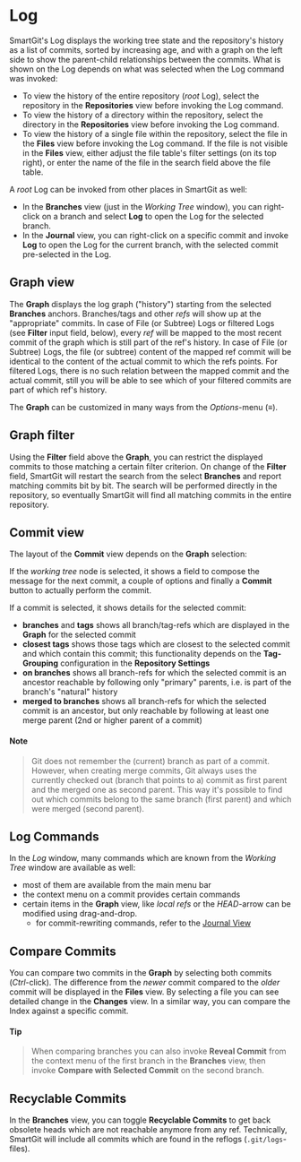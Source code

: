 # Log

SmartGit's Log displays the working tree state and the repository's
history as a list of commits, sorted by increasing age, and with a graph
on the left side to show the parent-child relationships between the
commits. What is shown on the Log depends on what was selected when the
Log command was invoked:

-   To view the history of the entire repository (*root* Log), select
    the repository in the **Repositories** view before invoking the Log
    command.
-   To view the history of a directory within the repository, select the
    directory in the **Repositories** view before invoking the Log
    command.
-   To view the history of a single file within the repository, select
    the file in the **Files** view before invoking the Log command. If
    the file is not visible in the **Files** view, either adjust the
    file table's filter settings (on its top right), or enter the name
    of the file in the search field above the file table.

A *root* Log can be invoked from other places in SmartGit as well:

-   In the **Branches** view (just in the *Working Tree* window), you
    can right-click on a branch and select **Log** to open the Log for
    the selected branch.
-   In the **Journal** view, you can right-click on a specific commit
    and invoke **Log** to open the Log for the current branch, with the
    selected commit pre-selected in the Log.

## Graph view

The **Graph** displays the log graph ("history") starting from the
selected **Branches** anchors. Branches/tags and other *refs* will show
up at the "appropriate" commits. In case of File (or Subtree) Logs or
filtered Logs (see **Filter** input field, below), every *ref* will be
mapped to the most recent commit of the graph which is still part of the
ref's history. In case of File (or Subtree) Logs, the file (or subtree)
content of the mapped ref commit will be identical to the content of the
actual commit to which the refs points. For filtered Logs, there is no
such relation between the mapped commit and the actual commit, still you
will be able to see which of your filtered commits are part of which
ref's history.

The **Graph** can be customized in many ways from the *Options*-menu
(≡).

## Graph filter

Using the **Filter** field above the **Graph**, you can restrict the
displayed commits to those matching a certain filter criterion. On
change of the **Filter** field, SmartGit will restart the search from
the select **Branches** and report matching commits bit by bit. The
search will be performed directly in the repository, so eventually
SmartGit will find all matching commits in the entire repository.

## Commit view

The layout of the **Commit** view depends on the **Graph** selection:

If the *working tree* node is selected, it shows a field to compose the
message for the next commit, a couple of options and finally
a **Commit** button to actually perform the commit.

If a commit is selected, it shows details for the selected commit:

-   **branches** and **tags** shows all branch/tag-refs which are
    displayed in the **Graph** for the selected commit
-   **closest tags** shows those tags which are closest to the selected
    commit and which contain this commit; this functionality depends on
    the **Tag-Grouping** configuration in the **Repository Settings**
-   **on branches** shows all branch-refs for which the selected commit
    is an ancestor reachable by following only "primary" parents, i.e.
    is part of the branch's "natural" history
-   **merged to branches** shows all branch-refs for which the selected
    commit is an ancestor, but only reachable by following at least one
    merge parent (2nd or higher parent of a commit)


#### Note
> Git does not remember the (current) branch as part of a commit. However,
> when creating merge commits, Git always uses the currently checked out
> (branch that points to a) commit as first parent and the merged one as
> second parent. This way it's possible to find out which commits belong
> to the same branch (first parent) and which were merged (second parent).



  

## Log Commands

In the *Log* window, many commands which are known from the *Working
Tree* window are available as well:

-   most of them are available from the main menu bar
-   the context menu on a commit provides certain commands
-   certain items in the **Graph** view, like *local refs* or the
    *HEAD*-arrow can be modified using drag-and-drop.
    -   for commit-rewriting commands, refer to the [Journal View](Journal-View.md)

## Compare Commits

You can compare two commits in the **Graph** by selecting both commits
(*Ctrl*-click). The difference from the *newer* commit compared to the
*older* commit will be displayed in the **Files** view. By selecting a
file you can see detailed change in the **Changes** view. In a similar
way, you can compare the Index against a specific commit.


#### Tip
> When comparing branches you can also invoke **Reveal Commit** from the
> context menu of the first branch in the **Branches** view, then invoke
> **Compare with Selected Commit** on the second branch.



## Recyclable Commits

In the **Branches** view, you can toggle **Recyclable Commits** to get
back obsolete heads which are not reachable anymore from any ref.
Technically, SmartGit will include all commits which are found in the
reflogs (`.git/logs`-files).
